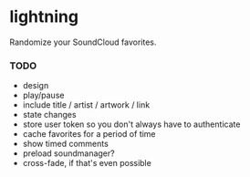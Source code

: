 lightning
=========

Randomize your SoundCloud favorites.

### TODO
* design
* play/pause
* include title / artist / artwork / link
* state changes
* store user token so you don't always have to authenticate
* cache favorites for a period of time
* show timed comments
* preload soundmanager?
* cross-fade, if that's even possible

